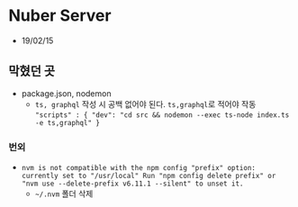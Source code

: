 # Nuber Server

- 19/02/15

## 막혔던 곳
- package.json, nodemon
    - `ts, graphql` 작성 시 공백 없어야 된다. `ts,graphql`로 적어야 작동
    `"scripts" : {
        "dev": "cd src && nodemon --exec ts-node index.ts -e ts,graphql"
    }`

### 번외
- `nvm is not compatible with the npm config "prefix" option: currently set to "/usr/local" Run "npm config delete prefix" or "nvm use --delete-prefix v6.11.1 --silent" to unset it.`
  - `~/.nvm` 폴더 삭제
